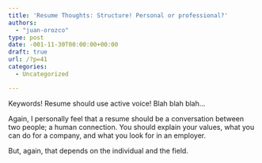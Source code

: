 ```yaml
---
title: 'Resume Thoughts: Structure! Personal or professional?'
authors: 
  - "juan-orozco"
type: post
date: -001-11-30T00:00:00+00:00
draft: true
url: /?p=41
categories:
  - Uncategorized

---
```

Keywords! Resume should use active voice! Blah blah blah...

Again, I personally feel that a resume should be a conversation between two people; a human connection. You should explain your values, what you can do for a company, and what you look for in an employer.

But, again, that depends on the individual and the field.
